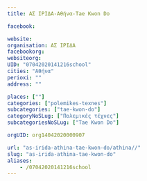```yaml
---
title: ΑΣ ΙΡΙΔΑ-Αθήνα-Tae Kwon Do

facebook:

website:
organisation: ΑΣ ΙΡΙΔΑ
facebookorg:
websiteorg:
UID: "07042020141216school"
cities: "Αθήνα"
perioxi: ""
address: ""

places: [""]
categories: ["polemikes-texnes"]
subcategories: ["tae-kwon-do"]
categoryNoSLug: ["Πολεμικές τέχνες"]
subcategoriesNoSLug: ["Tae Kwon Do"]

orgUID: org14042020000907

url: "as-irida-athina-tae-kwon-do/athina//"
slug: "as-irida-athina-tae-kwon-do"
aliases:
    - /07042020141216school
---
```





